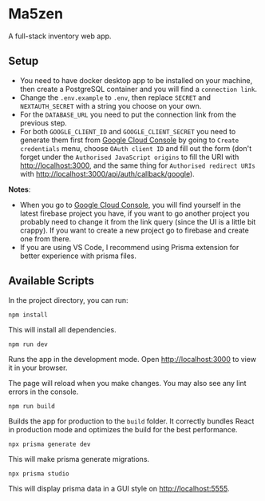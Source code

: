 # Ma5zen  
A full-stack inventory web app.  

## Setup
* You need to have docker desktop app to be installed on your machine, then create a PostgreSQL container and you will find a `connection link`.   
* Change the `.env.example` to `.env`, then replace `SECRET` and `NEXTAUTH_SECRET` with a string you choose on your own.  
* For the `DATABASE_URL` you need to put the connection link from the previous step.  
* For both `GOOGLE_CLIENT_ID` and `GOOGLE_CLIENT_SECRET` you need to generate them first from [Google Cloud Console](https://console.cloud.google.com/apis/credentials) by going to `Create credentials` menu, choose `OAuth client ID` and fill out the form (don't forget under the `Authorised JavaScript origins` to fill the URI with [http://localhost:3000](http://localhost:3000), and the same thing for `Authorised redirect URIs` with [http://localhost:3000/api/auth/callback/google](http://localhost:3000/api/auth/callback/google)).  

**Notes**:
* When you go to [Google Cloud Console](https://console.cloud.google.com/apis/credentials), you will find yourself in the latest firebase project you have, if you want to go another project you probably need to change it from the link query (since the UI is a little bit crappy). If you want to create a new project go to firebase and create one from there.  
* If you are using VS Code, I recommend using Prisma extension for better experience with prisma files.

## Available Scripts

In the project directory, you can run:

```
npm install
```
This will install all dependencies.

```
npm run dev
```

Runs the app in the development mode. Open [http://localhost:3000](http://localhost:3000) to view it in your browser.

The page will reload when you make changes. You may also see any lint errors in the console.   

```
npm run build
```
Builds the app for production to the `build` folder. It correctly bundles React in production mode and optimizes the build for the best performance.  
```
npx prisma generate dev
```
This will make prisma generate migrations.  
```
npx prisma studio
```
This will display prisma data in a GUI style on [http://localhost:5555](http://localhost:5555).
